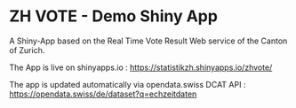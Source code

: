 # ZH VOTE - Demo Shiny App

A Shiny-App based on the Real Time Vote Result Web service of the Canton of Zurich.

The App is live on shinyapps.io : https://statistikzh.shinyapps.io/zhvote/

The app is updated automatically via opendata.swiss DCAT API : https://opendata.swiss/de/dataset?q=echzeitdaten
